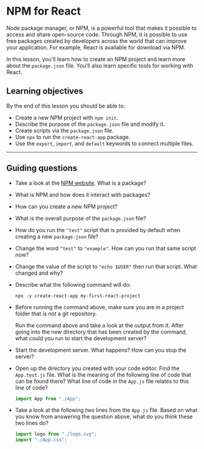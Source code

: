 # NPM for React

Node package manager, or NPM, is a powerful tool that makes it possible to access and share open-source code. Through NPM, it is possible to use free packages created by developers across the world that can improve your application. For example, React is available for download via NPM.

In this lesson, you'll learn how to create an NPM project and learn more about the `package.json` file. You'll also learn specific tools for working with React.

## Learning objectives

By the end of this lesson you should be able to:

- Create a new NPM project with `npm init`.
- Describe the purpose of the `package.json` file and modify it.
- Create scripts via the `package.json` file.
- Use `npx` to run the `create-react-app` package.
- Use the `export`, `import`, and `default` keywords to connect multiple files.

---

## Guiding questions

- Take a look at the [NPM website](https://www.npmjs.com/). What is a package?

- What is NPM and how does it interact with packages?

- How can you create a new NPM project?

- What is the overall purpose of the `package.json` file?

- How do you run the `"test"` script that is provided by default when creating a new `package.json` file?

- Change the word `"test"` to `"example"`. How can you run that same script now?

- Change the value of the script to `"echo $USER"` then run that script. What changed and why?

- Describe what the following command will do:

  ```
  npx -y create-react-app my-first-react-project
  ```

- Before running the command above, make sure you are in a project folder that _is not_ a git repository.

  Run the command above and take a look at the output from it. After going into the new directory that has been created by the command, what could you run to start the development server?

- Start the development server. What happens? How can you stop the server?

- Open up the directory you created with your code editor. Find the `App.test.js` file. What is the meaning of the following line of code that can be found there? What line of code in the `App.js` file relates to this line of code?

  ```js
  import App from "./App";
  ```

- Take a look at the following two lines from the `App.js` file. Based on what you know from answering the question above, what do you think these two lines do?

  ```js
  import logo from "./logo.svg";
  import "./App.css";
  ```
